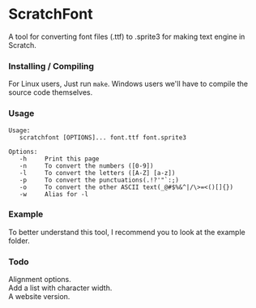 # ScratchFont
A tool for converting font files (.ttf) to .sprite3 for making text engine in Scratch.

### Installing / Compiling
For Linux users, Just run `make`.
Windows users we'll have to compile the source code themselves.

### Usage
```
Usage:
   scratchfont [OPTIONS]... font.ttf font.sprite3

Options:
   -h     Print this page
   -n     To convert the numbers ([0-9])
   -l     To convert the letters ([A-Z] [a-z])
   -p     To convert the punctuations(.!?'"`:;)
   -o     To convert the other ASCII text(_@#$%&^|/\>=<()[]{})
   -w     Alias for -l
```

### Example
To better understand this tool, I recommend you to look at the example folder.

### Todo
Alignment options. <br />
Add a list with character width. <br />
A website version.